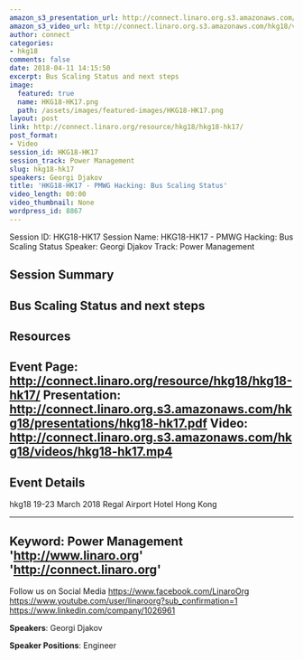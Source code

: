 ```yaml
---
amazon_s3_presentation_url: http://connect.linaro.org.s3.amazonaws.com/hkg18/presentations/hkg18-hk17.pdf
amazon_s3_video_url: http://connect.linaro.org.s3.amazonaws.com/hkg18/videos/hkg18-hk17.mp4
author: connect
categories:
- hkg18
comments: false
date: 2018-04-11 14:15:50
excerpt: Bus Scaling Status and next steps
image:
  featured: true
  name: HKG18-HK17.png
  path: /assets/images/featured-images/HKG18-HK17.png
layout: post
link: http://connect.linaro.org/resource/hkg18/hkg18-hk17/
post_format:
- Video
session_id: HKG18-HK17
session_track: Power Management
slug: hkg18-hk17
speakers: Georgi Djakov
title: 'HKG18-HK17 - PMWG Hacking: Bus Scaling Status'
video_length: 00:00
video_thumbnail: None
wordpress_id: 8867
---
```


Session ID: HKG18-HK17
Session Name: HKG18-HK17 - PMWG Hacking: Bus Scaling Status
Speaker: Georgi Djakov
Track: Power Management


## Session Summary
Bus Scaling Status and next steps
---------------------------------------------------
## Resources
Event Page: http://connect.linaro.org/resource/hkg18/hkg18-hk17/
Presentation: http://connect.linaro.org.s3.amazonaws.com/hkg18/presentations/hkg18-hk17.pdf
Video: http://connect.linaro.org.s3.amazonaws.com/hkg18/videos/hkg18-hk17.mp4
 ---------------------------------------------------
## Event Details
hkg18
19-23 March 2018 
Regal Airport Hotel Hong Kong

---------------------------------------------------
Keyword: Power Management
'http://www.linaro.org'
'http://connect.linaro.org'
---------------------------------------------------
Follow us on Social Media
https://www.facebook.com/LinaroOrg
https://www.youtube.com/user/linaroorg?sub_confirmation=1
https://www.linkedin.com/company/1026961

**Speakers**: Georgi Djakov

**Speaker Positions**: Engineer